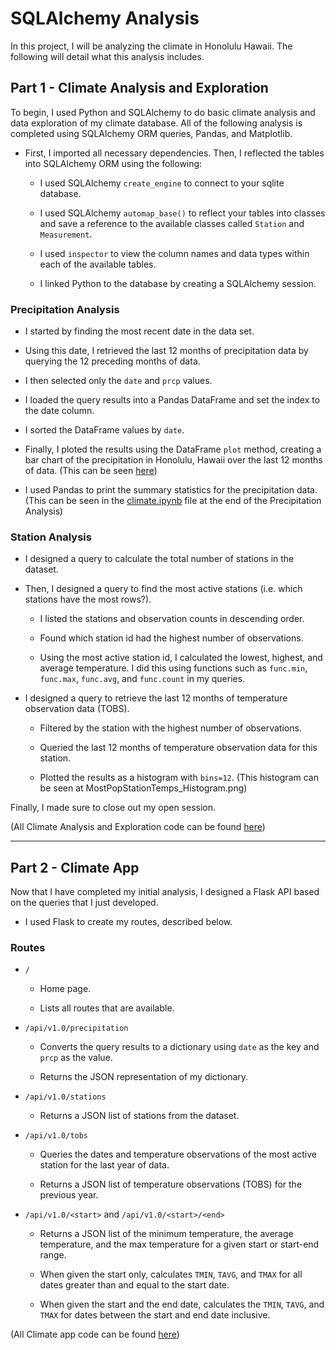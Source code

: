 # SQLAlchemy Analysis

In this project, I will be analyzing the climate in Honolulu Hawaii. The following will detail what this analysis includes.


## Part 1 - Climate Analysis and Exploration

To begin, I used Python and SQLAlchemy to do basic climate analysis and data exploration of my climate database. All of the following analysis is completed using SQLAlchemy ORM queries, Pandas, and Matplotlib.

* First, I imported all necessary dependencies. Then, I reflected the tables into SQLAlchemy ORM using the following:

    * I used SQLAlchemy `create_engine` to connect to your sqlite database.

    * I used SQLAlchemy `automap_base()` to reflect your tables into classes and save a reference to the available classes called `Station` and `Measurement`.

    * I used `inspector` to view the column names and data types within each of the available tables.

    * I linked Python to the database by creating a SQLAlchemy session.


### Precipitation Analysis

* I started by finding the most recent date in the data set.

* Using this date, I retrieved the last 12 months of precipitation data by querying the 12 preceding months of data.

* I then selected only the `date` and `prcp` values.

* I loaded the query results into a Pandas DataFrame and set the index to the date column.

* I sorted the DataFrame values by `date`.

* Finally, I ploted the results using the DataFrame `plot` method, creating a bar chart of the precipitation in Honolulu, Hawaii over the last 12 months of data. (This can be seen [here](precipitation_analysis.png))

* I used Pandas to print the summary statistics for the precipitation data. (This can be seen in the [climate.ipynb](climate.ipynb) file at the end of the Precipitation Analysis)

### Station Analysis

* I designed a query to calculate the total number of stations in the dataset.

* Then, I designed a query to find the most active stations (i.e. which stations have the most rows?).

  * I listed the stations and observation counts in descending order.

  * Found which station id had the highest number of observations.

  * Using the most active station id, I calculated the lowest, highest, and average temperature. I did this using functions such as `func.min`, `func.max`, `func.avg`, and `func.count` in my queries.

* I designed a query to retrieve the last 12 months of temperature observation data (TOBS).

  * Filtered by the station with the highest number of observations.

  * Queried the last 12 months of temperature observation data for this station.

  * Plotted the results as a histogram with `bins=12`. (This histogram can be seen at MostPopStationTemps_Histogram.png)

Finally, I made sure to close out my open session.

(All Climate Analysis and Exploration code can be found [here](climate.ipynb))

- - -

## Part 2 - Climate App

Now that I have completed my initial analysis, I designed a Flask API based on the queries that I just developed. 

* I used Flask to create my routes, described below.

### Routes

* `/`

  * Home page.

  * Lists all routes that are available.

* `/api/v1.0/precipitation`

  * Converts the query results to a dictionary using `date` as the key and `prcp` as the value.

  * Returns the JSON representation of my dictionary.

* `/api/v1.0/stations`

  * Returns a JSON list of stations from the dataset.

* `/api/v1.0/tobs`
  * Queries the dates and temperature observations of the most active station for the last year of data.

  * Returns a JSON list of temperature observations (TOBS) for the previous year.

* `/api/v1.0/<start>` and `/api/v1.0/<start>/<end>`

  * Returns a JSON list of the minimum temperature, the average temperature, and the max temperature for a given start or start-end range.

  * When given the start only, calculates `TMIN`, `TAVG`, and `TMAX` for all dates greater than and equal to the start date.

  * When given the start and the end date, calculates the `TMIN`, `TAVG`, and `TMAX` for dates between the start and end date inclusive.

(All Climate app code can be found [here](app.py))